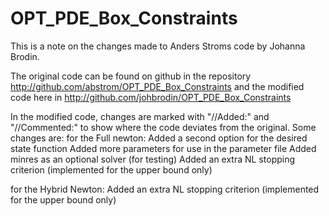 # OPT_PDE_Box_Constraints
This is a note on the changes made to Anders Stroms code by Johanna Brodin.

The original code can be found on github in the repository 
http://github.com/abstrom/OPT_PDE_Box_Constraints
and the modified code here in
http://github.com/johbrodin/OPT_PDE_Box_Constraints

In the modified code, changes are marked with "//Added:" and "//Commented:" 
to show where the code deviates from the original.
Some changes are:
for the Full newton:
	Added a second option for the desired state function
	Added more parameters for use in the parameter file
	Added minres as an optional solver (for testing)
	Added an extra NL stopping criterion (implemented for the upper bound only)

for the Hybrid Newton: 
	Added an extra NL stopping criterion (implemented for the upper bound only)
